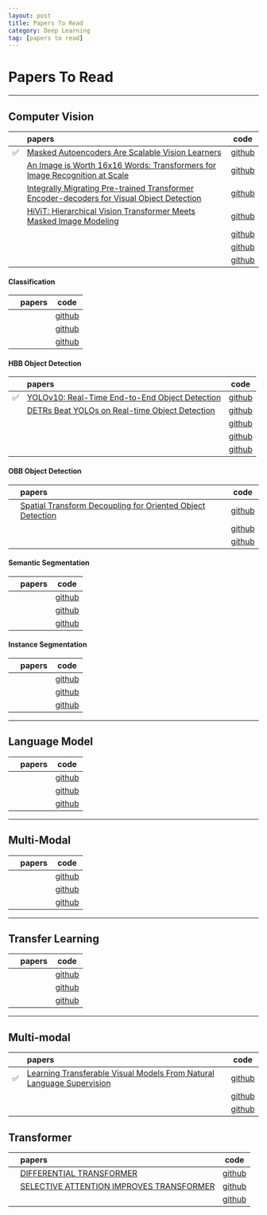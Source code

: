 ```yaml
---
layout: post
title: Papers To Read
category: Deep Learning
tag: [papers to read]
---
```


# Papers To Read

----------------------------------------------------------------------------
## Computer Vision

|    | papers | code |
|:--:|:-------|:---:|
| ✅ | [Masked Autoencoders Are Scalable Vision Learners](https://arxiv.org/abs/2111.06377) | [github]() |
|  | [An Image is Worth 16x16 Words: Transformers for Image Recognition at Scale](https://arxiv.org/abs/2010.11929) | [github]() |
|  | [Integrally Migrating Pre-trained Transformer Encoder-decoders for Visual Object Detection](https://arxiv.org/abs/2205.09613) | [github]() |
|  | [HiViT: Hierarchical Vision Transformer Meets Masked Image Modeling](https://arxiv.org/abs/2205.14949) | [github]() |
|  |  | [github]() |
|  |  | [github]() |
|  |  | [github]() |


#### Classification

|    | papers | code |
|:--:|:-------|:---:|
|  |  | [github]() |
|  |  | [github]() |
|  |  | [github]() |


#### HBB Object Detection

|    | papers | code |
|:--:|:-------|:---:|
| ✅ | [YOLOv10: Real-Time End-to-End Object Detection](https://arxiv.org/abs/2405.14458) | [github](https://github.com/THU-MIG/yolov10) |
|  | [DETRs Beat YOLOs on Real-time Object Detection](https://arxiv.org/abs/2304.08069) | [github](https://github.com/lyuwenyu/RT-DETR) |
|  |  | [github]() |
|  |  | [github]() |
|  |  | [github]() |


#### OBB Object Detection

|    | papers | code |
|:--:|:-------|:---:|
|  | [Spatial Transform Decoupling for Oriented Object Detection](https://arxiv.org/html/2308.10561v2) | [github]() |
|  |  | [github]() |
|  |  | [github]() |


#### Semantic Segmentation

|    | papers | code |
|:--:|:-------|:---:|
|  |  | [github]() |
|  |  | [github]() |
|  |  | [github]() |

#### Instance Segmentation

|    | papers | code |
|:--:|:-------|:---:|
|  |  | [github]() |
|  |  | [github]() |
|  |  | [github]() |

----------------------------------------------------------------------------
## Language Model

|    | papers | code |
|:--:|:-------|:---:|
|  |  | [github]() |
|  |  | [github]() |
|  |  | [github]() |

----------------------------------------------------------------------------
## Multi-Modal

|    | papers | code |
|:--:|:-------|:---:|
|  |  | [github]() |
|  |  | [github]() |
|  |  | [github]() |

----------------------------------------------------------------------------
## Transfer Learning

|    | papers | code |
|:--:|:-------|:---:|
|  |  | [github]() |
|  |  | [github]() |
|  |  | [github]() |

----------------------------------------------------------------------------
## Multi-modal

|    | papers | code |
|:--:|:-------|:---:|
| ✅ | [Learning Transferable Visual Models From Natural Language Supervision](https://arxiv.org/abs/2103.00020) | [github]() |
|  |  | [github]() |
|  |  | [github]() |


 
## Transformer
|    | papers | code |
|:--:|:-------|:---:|
|  | [DIFFERENTIAL TRANSFORMER](https://arxiv.org/pdf/2410.05258) | [github]() |
|  | [SELECTIVE ATTENTION IMPROVES TRANSFORMER](https://arxiv.org/pdf/2410.02703v1) | [github]() |
|  |  | [github]() |
